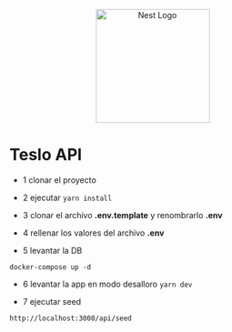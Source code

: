 <p align="center">
  <a href="http://nestjs.com/" target="blank"><img src="https://nestjs.com/img/logo-small.svg" width="200" alt="Nest Logo" /></a>
</p>

# Teslo API

* 1 clonar el proyecto

* 2 ejecutar ```yarn install```

* 3 clonar el archivo __.env.template__ y renombrarlo __.env__ 

* 4 rellenar los valores del archivo __.env__

* 5 levantar la DB

```
docker-compose up -d
```

* 6 levantar la app en modo desalloro ```yarn dev```

* 7 ejecutar seed 
```
http://localhost:3000/api/seed
```